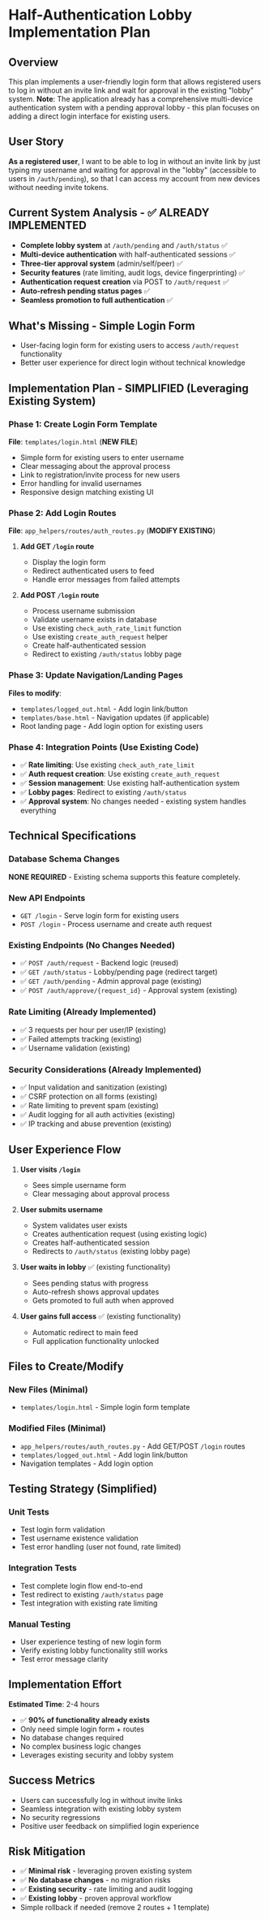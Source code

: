 # Half-Authentication Lobby Implementation Plan

## Overview
This plan implements a user-friendly login form that allows registered users to log in without an invite link and wait for approval in the existing "lobby" system. **Note**: The application already has a comprehensive multi-device authentication system with a pending approval lobby - this plan focuses on adding a direct login interface for existing users.

## User Story
**As a registered user**, I want to be able to log in without an invite link by just typing my username and waiting for approval in the "lobby" (accessible to users in `/auth/pending`), so that I can access my account from new devices without needing invite tokens.

## Current System Analysis - ✅ ALREADY IMPLEMENTED
- **Complete lobby system** at `/auth/pending` and `/auth/status` ✅
- **Multi-device authentication** with half-authenticated sessions ✅  
- **Three-tier approval system** (admin/self/peer) ✅
- **Security features** (rate limiting, audit logs, device fingerprinting) ✅
- **Authentication request creation** via POST to `/auth/request` ✅
- **Auto-refresh pending status pages** ✅
- **Seamless promotion to full authentication** ✅

## What's Missing - Simple Login Form
- User-facing login form for existing users to access `/auth/request` functionality
- Better user experience for direct login without technical knowledge

## Implementation Plan - SIMPLIFIED (Leveraging Existing System)

### Phase 1: Create Login Form Template
**File**: `templates/login.html` (**NEW FILE**)

- Simple form for existing users to enter username
- Clear messaging about the approval process
- Link to registration/invite process for new users
- Error handling for invalid usernames
- Responsive design matching existing UI

### Phase 2: Add Login Routes  
**File**: `app_helpers/routes/auth_routes.py` (**MODIFY EXISTING**)

1. **Add GET `/login` route**
   - Display the login form
   - Redirect authenticated users to feed
   - Handle error messages from failed attempts

2. **Add POST `/login` route**
   - Process username submission
   - Validate username exists in database
   - Use existing `check_auth_rate_limit` function
   - Use existing `create_auth_request` helper
   - Create half-authenticated session
   - Redirect to existing `/auth/status` lobby page

### Phase 3: Update Navigation/Landing Pages
**Files to modify**:
- `templates/logged_out.html` - Add login link/button
- `templates/base.html` - Navigation updates (if applicable)
- Root landing page - Add login option for existing users

### Phase 4: Integration Points (Use Existing Code)
- ✅ **Rate limiting**: Use existing `check_auth_rate_limit`
- ✅ **Auth request creation**: Use existing `create_auth_request` 
- ✅ **Session management**: Use existing half-authentication system
- ✅ **Lobby pages**: Redirect to existing `/auth/status`
- ✅ **Approval system**: No changes needed - existing system handles everything

## Technical Specifications

### Database Schema Changes
**NONE REQUIRED** - Existing schema supports this feature completely.

### New API Endpoints  
- `GET /login` - Serve login form for existing users
- `POST /login` - Process username and create auth request

### Existing Endpoints (No Changes Needed)
- ✅ `POST /auth/request` - Backend logic (reused)
- ✅ `GET /auth/status` - Lobby/pending page (redirect target)
- ✅ `GET /auth/pending` - Admin approval page (existing)
- ✅ `POST /auth/approve/{request_id}` - Approval system (existing)

### Rate Limiting (Already Implemented)
- ✅ 3 requests per hour per user/IP (existing)
- ✅ Failed attempts tracking (existing)
- ✅ Username validation (existing)

### Security Considerations (Already Implemented)
- ✅ Input validation and sanitization (existing)
- ✅ CSRF protection on all forms (existing)
- ✅ Rate limiting to prevent spam (existing)
- ✅ Audit logging for all auth activities (existing)
- ✅ IP tracking and abuse prevention (existing)

## User Experience Flow

1. **User visits `/login`**
   - Sees simple username form
   - Clear messaging about approval process

2. **User submits username**
   - System validates user exists
   - Creates authentication request (using existing logic)
   - Creates half-authenticated session
   - Redirects to `/auth/status` (existing lobby page)

3. **User waits in lobby** ✅ (existing functionality)
   - Sees pending status with progress
   - Auto-refresh shows approval updates  
   - Gets promoted to full auth when approved

4. **User gains full access** ✅ (existing functionality)
   - Automatic redirect to main feed
   - Full application functionality unlocked

## Files to Create/Modify

### New Files (Minimal)
- `templates/login.html` - Simple login form template

### Modified Files (Minimal)
- `app_helpers/routes/auth_routes.py` - Add GET/POST `/login` routes
- `templates/logged_out.html` - Add login link/button  
- Navigation templates - Add login option

## Testing Strategy (Simplified)

### Unit Tests
- Test login form validation
- Test username existence validation
- Test error handling (user not found, rate limited)

### Integration Tests  
- Test complete login flow end-to-end
- Test redirect to existing `/auth/status` page
- Test integration with existing rate limiting

### Manual Testing
- User experience testing of new login form
- Verify existing lobby functionality still works
- Test error message clarity

## Implementation Effort

**Estimated Time**: 2-4 hours
- ✅ **90% of functionality already exists**
- Only need simple login form + routes
- No database changes required
- No complex business logic changes
- Leverages existing security and lobby system

## Success Metrics
- Users can successfully log in without invite links
- Seamless integration with existing lobby system  
- No security regressions
- Positive user feedback on simplified login experience

## Risk Mitigation
- ✅ **Minimal risk** - leveraging proven existing system
- ✅ **No database changes** - no migration risks
- ✅ **Existing security** - rate limiting and audit logging
- ✅ **Existing lobby** - proven approval workflow
- Simple rollback if needed (remove 2 routes + 1 template)
